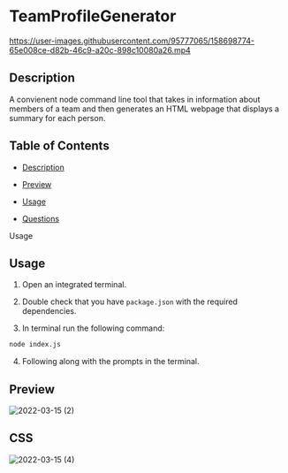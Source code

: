 # TeamProfileGenerator

https://user-images.githubusercontent.com/95777065/158698774-65e008ce-d82b-46c9-a20c-898c10080a26.mp4




## Description

A convienent node command line tool that takes in information about members of a team and then generates an HTML webpage that displays a summary for each person.


## Table of Contents

* [Description](#description)

* [Preview](#preview)

* [Usage](#usage)

* [Questions](#questions)









 Usage


## Usage

1. Open an integrated terminal.

2. Double check that you have `package.json` with the required dependencies. 

3. In terminal run the following command:

```bash
node index.js
```

4. Following along with the prompts in the terminal. 
## Preview
![2022-03-15 (2)](https://user-images.githubusercontent.com/95777065/158698444-f4cdf1b6-0f24-41e5-8e9e-aa95727216df.png)




## CSS
![2022-03-15 (4)](https://user-images.githubusercontent.com/95777065/158698641-26b68635-1a2c-4152-9fba-78b82e4a620d.png)

